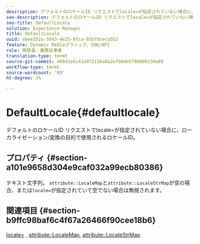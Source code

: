 ```yaml
---
description: デフォルトのロケールID リクエストでlocale=が指定されていない場合に、ローカライゼーション/変換の目的で使用されるロケールID。
seo-description: デフォルトのロケールID リクエストでlocale=が指定されていない場合に、ローカライゼーション/変換の目的で使用されるロケールID。
seo-title: DefaultLocale
solution: Experience Manager
title: DefaultLocale
uuid: abee352a-5843-4e25-8fca-05b7dceca5b2
feature: Dynamic Mediaクラシック，SDK/API
role: 開発者、業務従事者
translation-type: tm+mt
source-git-commit: 469d1a5c43a972116a8a2efb0de5708800130a99
workflow-type: tm+mt
source-wordcount: '93'
ht-degree: 3%

---
```



# DefaultLocale{#defaultlocale}

デフォルトのロケールID リクエストでlocale=が指定されていない場合に、ローカライゼーション/変換の目的で使用されるロケールID。

## プロパティ {#section-a101e9658d304e9caf032a99ecb80386}

テキスト文字列。 `attribute::LocaleMap`と`attribute::LocaleStrMap`が空の場合、または`locale=`が指定されていて空でない場合は無視されます。

## 関連項目 {#section-b9ffc98baf6c4f67a26466f90cee18b6}

[locale=](../../../../../is-api/http-ref/image-serving-api-ref/c-http-protocol-reference/c-command-reference/r-locale.md#reference-8a846b2fbc004a12821b956ed3b25cfb) ,  [attribute::LocaleMap](../../../../../is-api/image-catalog/image-serving-api-ref/c-image-catalog-reference/c-attributes-reference/r-localemap.md#reference-49bbf598f8ea47c3a563755cef306318),  [attribute::LocaleStrMap](../../../../../is-api/image-catalog/image-serving-api-ref/c-image-catalog-reference/c-attributes-reference/r-localestrmap.md#reference-98c42070a4bc4baf92537132be2b5b1e)

